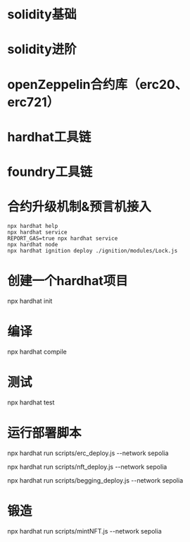 # solidity基础
# solidity进阶
# openZeppelin合约库（erc20、erc721）
# hardhat工具链
# foundry工具链
# 合约升级机制&预言机接入


```shell
npx hardhat help
npx hardhat service
REPORT_GAS=true npx hardhat service
npx hardhat node
npx hardhat ignition deploy ./ignition/modules/Lock.js
```
# 创建一个hardhat项目
npx hardhat init

# 编译
npx hardhat compile

# 测试
npx hardhat test

# 运行部署脚本
npx hardhat run scripts/erc_deploy.js --network sepolia

npx hardhat run scripts/nft_deploy.js --network sepolia

npx hardhat run scripts/begging_deploy.js --network sepolia

# 锻造
npx hardhat run scripts/mintNFT.js --network sepolia
